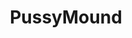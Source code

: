 ---
title: PussyMound
crosslinks:
- gonewild
- livven
- MoundofVenus
- JacquelineDevries
- CandyCovered
- popping
---